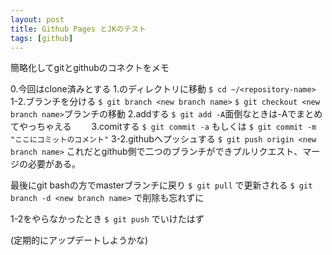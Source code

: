 ```yaml
---
layout: post
title: Github Pages とJKのテスト
tags: [github]
---
```


簡略化してgitとgithubのコネクトをメモ

0.今回はclone済みとする
1.<repository-name>のディレクトリに移動
`$ cd ~/<repository-name>`
1-2.ブランチを分ける
`$ git branch <new branch name>`
`$ git checkout <new branch name>`ブランチの移動
2.addする
`$ git add -A`面倒なときは-Aでまとめてやっちゃえる　　
3.comitする
`$ git commit -a`
もしくは
`$ git commit -m "ここにコミットのコメント"`
3-2.githubへプッシュする
`$ git push origin <new branch name>`
これだとgithub側で二つのブランチができプルリクエスト、マージの必要がある。

最後にgit bashの方でmasterブランチに戻り
`$ git pull`
で更新される
`$ git branch -d <new branch name>`
で削除も忘れずに

1-2をやらなかったとき
`$ git push`
でいけたはず

(定期的にアップデートしようかな)

